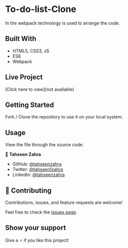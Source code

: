 # To-do-list-Clone
In the webpack technology is used to arrange the code.

## Built With

- HTML5, CSS3, JS
- ES6
- Webpack

## Live Project

[Click here to view](not available)

## Getting Started

Fork / Clone the repository to use it on your local system.

## Usage

View the file through the source code.


👤 **Tahseen Zahra**

- GitHub: [@tahseenzahra](https://github.com/tahseenzahra)
- Twitter: [@tahseen1zahra](https://twitter.com/tahseen1zahra)
- LinkedIn: [@tahseenzahra](https://www.linkedin.com/in/tahseenzahra/)

## 🤝 Contributing

Contributions, issues, and feature requests are welcome!

Feel free to check the [issues page](https://github.com/tahseenzahra/To-do-list-Clone/issues).

## Show your support

Give a ⭐️ if you like this project!
